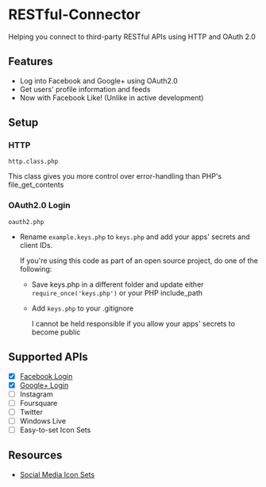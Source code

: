 RESTful-Connector
=================

Helping you connect to third-party RESTful APIs using HTTP and OAuth 2.0

## Features

* Log into Facebook and Google+ using OAuth2.0
* Get users' profile information and feeds
* Now with Facebook Like! (Unlike in active development)

## Setup

### HTTP

`http.class.php`

This class gives you more control over error-handling than PHP's file_get_contents

### OAuth2.0 Login

`oauth2.php`

* Rename `example.keys.php` to `keys.php` and add your apps' secrets and client IDs.

  If you're using this code as part of an open source project, do one of the following:
  * Save keys.php in a different folder and update either `require_once('keys.php')` or your PHP include_path
  * Add `keys.php` to your .gitignore

    I cannot be held responsible if you allow your apps' secrets to become public

## Supported APIs
* [x] [Facebook Login](https://developers.facebook.com/docs/facebook-login/)
* [x] [Google+ Login](https://developers.google.com/+/api/oauth)
* [ ] Instagram
* [ ] Foursquare
* [ ] Twitter
* [ ] Windows Live
* [ ] Easy-to-set Icon Sets

## Resources
* [Social Media Icon Sets](http://www.hongkiat.com/blog/free-social-media-icon-sets-best-of/)
